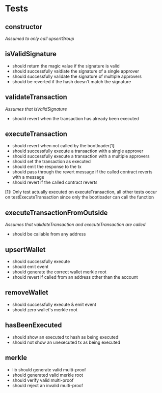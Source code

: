 # Tests

## constructor
*Assumed to only call upsertGroup*


## isValidSignature
- should return the magic value if the signature is valid
- should successfully valdiate the signature of a single approver
- should successfully validate the signature of multiple approvers
- should be reverted if the hash doesn't match the signature


## validateTransaction
*Assumes that isValidSignature*

- should revert when the transaction has already been executed


## executeTransaction
- should revert when not called by the bootloader[1]
- should successfully execute a transaction with a single approver
- should successfully execute a transaction with a multiple approvers
- should set the transaction as executed
- should emit the response to the tx
- should pass through the revert message if the called contract reverts with a message
- should revert if the called contract reverts

[1]: Only test actually executed on executeTransaction, all other tests occur on testExecuteTransaction since only the bootloader can call the function


## executeTransactionFromOutside
*Assumes that validateTransaction and executeTransaction are called*

- should be callable from any address


## upsertWallet
- should successfully execute
- should emit event
- should generate the correct wallet merkle root
- should revert if called from an address other than the account


## removeWallet
- should successfully execute & emit event
- should zero wallet's merkle root


## hasBeenExecuted
- should show an executed tx hash as being executed
- should not show an unexecuted tx as being executed


## merkle
- lib should generate valid multi-proof
- should generated valid merkle root
- should verify valid multi-proof
- should reject an invalid multi-proof
